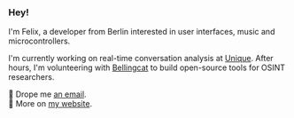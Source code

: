 ### Hey!

I'm Felix, a developer from Berlin interested in user interfaces, music and microcontrollers.

I'm currently working on real-time conversation analysis at [Unique](https://www.unique.ch). After hours, I'm volunteering with [Bellingcat](https://www.bellingcat.com/) to build open-source tools for OSINT researchers.

📮 Drope me [an email](mailto:felix@spoet.tel).  
🌱 More on [my website](https://spoettel.dev).  
